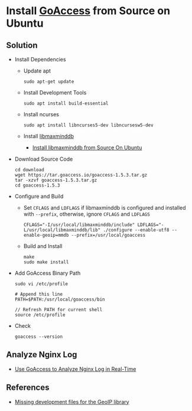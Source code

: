# Install [GoAccess](https://goaccess.io) from Source on Ubuntu

## Solution
* Install Dependencies

  * Update apt
  
    ```
    sudo apt-get update
    ```

  * Install Development Tools
  
    ```
    sudo apt install build-essential
    ```

  * Install ncurses
  
    ```
    sudo apt install libncurses5-dev libncursesw5-dev
    ```

  * Install [libmaxminddb](https://github.com/maxmind/libmaxminddb)

    * [Install libmaxminddb from Source On Ubuntu](https://github.com/northbright/Notes/blob/master/libmaxminddb/install-libmaxminddb-from-source-on-ubuntu.md)

* Download Source Code

  ```
  cd download
  wget https://tar.goaccess.io/goaccess-1.5.3.tar.gz
  tar -xzvf goaccess-1.5.3.tar.gz
  cd goaccess-1.5.3
  ```

* Configure and Build

  * Set `CFLAGS` and `LDFLAGS` if libmaxminddb is configured and installed with `--prefix`, otherwise, ignore `CFLAGS` and `LDFLAGS`

    ```
    CFLAGS="-I/usr/local/libmaxminddb/include" LDFLAGS="-L/usr/local/libmaxminddb/lib" ./configure --enable-utf8 --enable-geoip=mmdb --prefix=/usr/local/goaccess
    ```

  * Build and Install

    ```
    make
    sudo make install
    ```

* Add GoAccess Binary Path

  ```
  sudo vi /etc/profile
  ```

  ```
  # Append this line
  PATH=$PATH:/usr/local/goaccess/bin
  ```

  ```
  // Refresh PATH for current shell
  source /etc/profile
  ```

* Check
  
  ```
  goaccess --version
  ```

## Analyze Nginx Log
* [Use GoAccess to Analyze Nginx Log in Real-Time](https://github.com/northbright/Notes/blob/master/goaccess/use-goaccess-to-analyze-nginx-log.md)


## References
* [Missing development files for the GeoIP library](https://github.com/allinurl/goaccess/issues/852)
